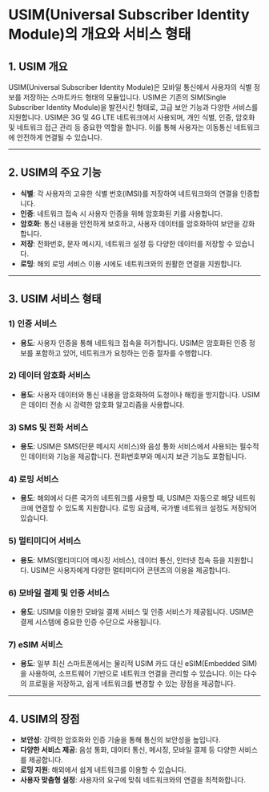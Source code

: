# USIM(Universal Subscriber Identity Module)의 개요와 서비스 형태

## 1. USIM 개요
USIM(Universal Subscriber Identity Module)은 모바일 통신에서 사용자의 식별 정보를 저장하는 스마트카드 형태의 모듈입니다. USIM은 기존의 SIM(Single Subscriber Identity Module)을 발전시킨 형태로, 고급 보안 기능과 다양한 서비스를 지원합니다. USIM은 3G 및 4G LTE 네트워크에서 사용되며, 개인 식별, 인증, 암호화 및 네트워크 접근 관리 등 중요한 역할을 합니다. 이를 통해 사용자는 이동통신 네트워크에 안전하게 연결될 수 있습니다.

---

## 2. USIM의 주요 기능
- **식별**: 각 사용자의 고유한 식별 번호(IMSI)를 저장하여 네트워크와의 연결을 인증합니다.
- **인증**: 네트워크 접속 시 사용자 인증을 위해 암호화된 키를 사용합니다.
- **암호화**: 통신 내용을 안전하게 보호하고, 사용자 데이터를 암호화하여 보안을 강화합니다.
- **저장**: 전화번호, 문자 메시지, 네트워크 설정 등 다양한 데이터를 저장할 수 있습니다.
- **로밍**: 해외 로밍 서비스 이용 시에도 네트워크와의 원활한 연결을 지원합니다.

---

## 3. USIM 서비스 형태

### 1) 인증 서비스
- **용도**: 사용자 인증을 통해 네트워크 접속을 허가합니다. USIM은 암호화된 인증 정보를 포함하고 있어, 네트워크가 요청하는 인증 절차를 수행합니다.

### 2) 데이터 암호화 서비스
- **용도**: 사용자 데이터와 통신 내용을 암호화하여 도청이나 해킹을 방지합니다. USIM은 데이터 전송 시 강력한 암호화 알고리즘을 사용합니다.

### 3) SMS 및 전화 서비스
- **용도**: USIM은 SMS(단문 메시지 서비스)와 음성 통화 서비스에서 사용되는 필수적인 데이터와 기능을 제공합니다. 전화번호부와 메시지 보관 기능도 포함됩니다.

### 4) 로밍 서비스
- **용도**: 해외에서 다른 국가의 네트워크를 사용할 때, USIM은 자동으로 해당 네트워크에 연결할 수 있도록 지원합니다. 로밍 요금제, 국가별 네트워크 설정도 저장되어 있습니다.

### 5) 멀티미디어 서비스
- **용도**: MMS(멀티미디어 메시징 서비스), 데이터 통신, 인터넷 접속 등을 지원합니다. USIM은 사용자에게 다양한 멀티미디어 콘텐츠의 이용을 제공합니다.

### 6) 모바일 결제 및 인증 서비스
- **용도**: USIM을 이용한 모바일 결제 서비스 및 인증 서비스가 제공됩니다. USIM은 결제 시스템에 중요한 인증 수단으로 사용됩니다.

### 7) eSIM 서비스
- **용도**: 일부 최신 스마트폰에서는 물리적 USIM 카드 대신 eSIM(Embedded SIM)을 사용하여, 소프트웨어 기반으로 네트워크 연결을 관리할 수 있습니다. 이는 다수의 프로필을 저장하고, 쉽게 네트워크를 변경할 수 있는 장점을 제공합니다.

--- 

## 4. USIM의 장점
- **보안성**: 강력한 암호화와 인증 기술을 통해 통신의 보안성을 높입니다.
- **다양한 서비스 제공**: 음성 통화, 데이터 통신, 메시징, 모바일 결제 등 다양한 서비스를 제공합니다.
- **로밍 지원**: 해외에서 쉽게 네트워크를 이용할 수 있습니다.
- **사용자 맞춤형 설정**: 사용자의 요구에 맞춰 네트워크와의 연결을 최적화합니다.
